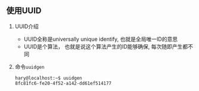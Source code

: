 ## 使用UUID
1. UUID介绍
   * UUID全称是universally unique identify, 也就是全局唯一ID的意思
   * UUID是个算法， 也就是说这个算法产生的ID能够确保, 每次随即产生都不同

2. 命令`uuidgen`

   ```
   hary@localhost:~$ uuidgen
   8fc81fc6-fe20-4f52-a142-dd61ef514177
   ```
